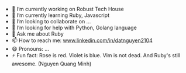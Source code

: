 - 🔭 I’m currently working on Robust Tech House
- 🌱 I’m currently learning Ruby, Javascript
- 👯 I’m looking to collaborate on ...
- 🤔 I’m looking for help with Python, Golang language
- 💬 Ask me about Ruby
- 📫 How to reach me: www.linkedin.com/in/datnguyen2104
- 😄 Pronouns: ...
- ⚡ Fun fact: Rose is red. Violet is blue. Vim is not dead. And Ruby's still awesome. (Nguyen Quang Minh)
